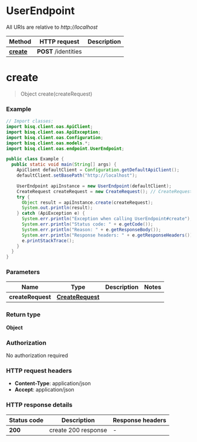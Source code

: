 # UserEndpoint

All URIs are relative to *http://localhost*

| Method | HTTP request | Description |
|------------- | ------------- | -------------|
| [**create**](UserEndpoint.md#create) | **POST** /identities |  |


<a id="create"></a>
# **create**
> Object create(createRequest)



### Example
```java
// Import classes:
import bisq.client.oas.ApiClient;
import bisq.client.oas.ApiException;
import bisq.client.oas.Configuration;
import bisq.client.oas.models.*;
import bisq.client.oas.endpoint.UserEndpoint;

public class Example {
  public static void main(String[] args) {
    ApiClient defaultClient = Configuration.getDefaultApiClient();
    defaultClient.setBasePath("http://localhost");

    UserEndpoint apiInstance = new UserEndpoint(defaultClient);
    CreateRequest createRequest = new CreateRequest(); // CreateRequest | 
    try {
      Object result = apiInstance.create(createRequest);
      System.out.println(result);
    } catch (ApiException e) {
      System.err.println("Exception when calling UserEndpoint#create");
      System.err.println("Status code: " + e.getCode());
      System.err.println("Reason: " + e.getResponseBody());
      System.err.println("Response headers: " + e.getResponseHeaders());
      e.printStackTrace();
    }
  }
}
```

### Parameters

| Name | Type | Description  | Notes |
|------------- | ------------- | ------------- | -------------|
| **createRequest** | [**CreateRequest**](CreateRequest.md)|  | |

### Return type

**Object**

### Authorization

No authorization required

### HTTP request headers

 - **Content-Type**: application/json
 - **Accept**: application/json

### HTTP response details
| Status code | Description | Response headers |
|-------------|-------------|------------------|
| **200** | create 200 response |  -  |

